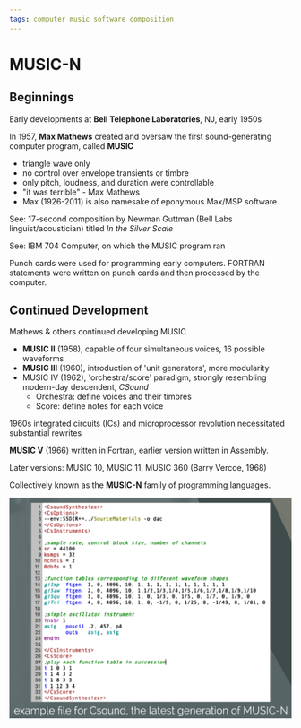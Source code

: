 ```yaml
---
tags: computer music software composition
---
```


# MUSIC-N

## Beginnings

Early developments at **Bell Telephone Laboratories**, NJ, early 1950s

In 1957, **Max Mathews** created and oversaw the first sound-generating computer program, called **MUSIC**

- triangle wave only
- no control over envelope transients or timbre
- only pitch, loudness, and duration were controllable
- "it was terrible" - Max Mathews
- Max (1926-2011) is also namesake of eponymous Max/MSP software

See: 17-second composition by Newman Guttman (Bell Labs linguist/acoustician) titled *In the Silver Scale*

See: IBM 704 Computer, on which the MUSIC program ran

Punch cards were used for programming early computers. FORTRAN statements were written on punch cards and then processed by the computer.

## Continued Development

Mathews & others continued developing MUSIC

- **MUSIC II** (1958), capable of four simultaneous voices, 16 possible waveforms
- **MUSIC III** (1960), introduction of 'unit generators', more modularity
- MUSIC IV (1962), 'orchestra/score' paradigm, strongly resembling modern-day descendent, *CSound*
  - Orchestra: define voices and their timbres
  - Score: define notes for each voice

1960s integrated circuits (ICs) and microprocessor revolution necessitated substantial rewrites

**MUSIC V** (1966) written in Fortran, earlier version written in Assembly.

Later versions: MUSIC 10, MUSIC 11, MUSIC 360 (Barry Vercoe, 1968)

Collectively known as the **MUSIC-N** family of programming languages.

![CSound example](../attachments/csound-example.png)
